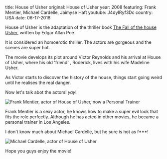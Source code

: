 title: House of Usher
original: House of Usher
year: 2008
featuring:  Frank Mentier, Michael Cardelle, Jaimyse Haft 
youtube: J4dyIRyf3Dc
country: USA
date: 06-17-2018

House of Usher is the adaptation of the thriller book [The Fall of the house Usher](https://en.wikipedia.org/wiki/The_Fall_of_the_House_of_Usher), written by Edgar Allan Poe. 

It is considered an homoerotic thriller. The actors are gorgeous and the scenes are super hot.

The movie develops its plot around Victor Reynolds and his arrival at House of Usher, where his old 'friend' , Roderick, lives with his wife Madeline Usher. 

As Victor starts to discover the history of the house, things start going weird until he realises the real danger.

Now let's talk abot the actors! *yay*!

![Frank Mentier, actor of House of Usher, now a Personal Trainer]({filename}/images/frankmat.jpg)

Frank Mentier is a sexy  actor, he knows how to make a super evil look that fits the role perfectly.
Although he has acted in other movies, he became a personal trainer in Los Angeles.

I don't know much about Michael Cardelle, but he sure is hot as f***!

![Michael Cardelle, actor of House of Usher]({filename}/images/cardelle.jpg)

Hope you guys enjoy the movie!

